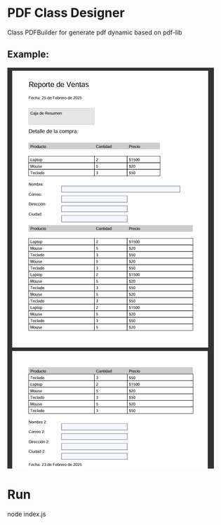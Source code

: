 # PDF Class Designer


Class PDFBuilder for generate pdf dynamic based on pdf-lib

## Example:

![Ejemplo](image.png)

# Run

node index.js

